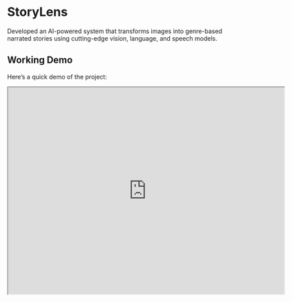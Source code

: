 # StoryLens
 Developed an AI-powered system that transforms images into genre-based narrated stories using cutting-edge vision, language, and speech models.

## Working Demo

Here’s a quick demo of the project:

<iframe src="https://drive.google.com/file/d/1k5mKLfZlBcS7tJhD6sbnajNTyeBEHaKN/view?usp=sharing" width="640" height="480" allow="autoplay"></iframe>
